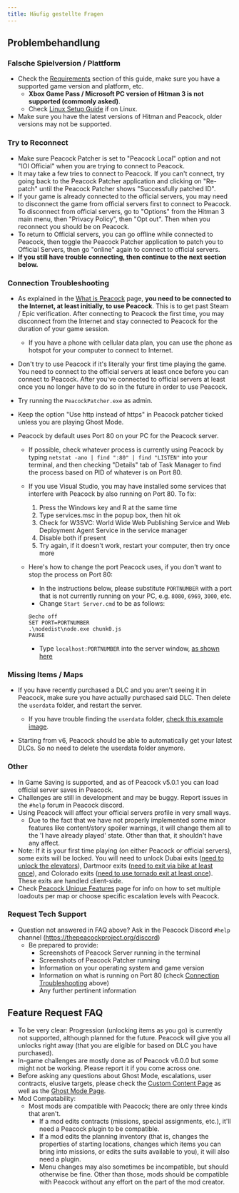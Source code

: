 ```yaml
---
title: Häufig gestellte Fragen
---
```


## Problembehandlung

### Falsche Spielversion / Plattform

-   Check the [Requirements](https://thepeacockproject.org/wiki/intel/requirements) section of this guide, make sure you have a supported game version and platform, etc.
    -   **Xbox Game Pass / Microsoft PC version of Hitman 3 is not supported (commonly asked)**.
    -   Check [Linux Setup Guide](https://thepeacockproject.org/wiki/guides/linux-setup) if on Linux.
-   Make sure you have the latest versions of Hitman and Peacock, older versions may not be supported.

### Try to Reconnect

-   Make sure Peacock Patcher is set to "Peacock Local" option and not "IOI Official" when you are trying to connect to Peacock.
-   It may take a few tries to connect to Peacock. If you can't connect, try going back to the Peacock Patcher application and clicking on "Re-patch" until the Peacock Patcher shows "Successfully patched ID".
-   If your game is already connected to the official servers, you may need to disconnect the game from official servers first to connect to Peacock. To disconnect from official servers, go to "Options" from the Hitman 3 main menu, then "Privacy Policy", then "Opt out". Then when you reconnect you should be on Peacock.
-   To return to Official servers, you can go offline while connected to Peacock, then toggle the Peacock Patcher application to patch you to Official Servers, then go "online" again to connect to official servers.
-   **If you still have trouble connecting, then continue to the next section below.**

### Connection Troubleshooting

-   As explained in the [What is Peacock](https://thepeacockproject.org/wiki/intel/what-is-peacock) page, **you need to be connected to the Internet, at least initially, to use Peacock**. This is to get past Steam / Epic verification. After connecting to Peacock the first time, you may disconnect from the Internet and stay connected to Peacock for the duration of your game session.
    -   If you have a phone with cellular data plan, you can use the phone as hotspot for your computer to connect to Internet.
-   Don't try to use Peacock if it's literally your first time playing the game. You need to connect to the official servers at least once before you can connect to Peacock. After you've connected to official servers at least once you no longer have to do so in the future in order to use Peacock.
-   Try running the `PeacockPatcher.exe` as admin.
-   Keep the option "Use http instead of https" in Peacock patcher ticked unless you are playing Ghost Mode.

-   Peacock by default uses Port 80 on your PC for the Peacock server.

    -   If possible, check whatever process is currently using Peacock by typing `netstat -ano | find ":80" | find "LISTEN"` into your terminal, and then checking "Details" tab of Task Manager to find the process based on PID of whatever is on Port 80.
    -   If you use Visual Studio, you may have installed some services that interfere with Peacock by also running on Port 80. To fix:

        1. Press the Windows key and R at the same time
        2. Type services.msc in the popup box, then hit ok
        3. Check for W3SVC: World Wide Web Publishing Service and Web Deployment Agent Service in the service manager
        4. Disable both if present
        5. Try again, if it doesn't work, restart your computer, then try once more

    -   Here's how to change the port Peacock uses, if you don't want to stop the process on Port 80:
        -   In the instructions below, please substitute `PORTNUMBER` with a port that is not currently running on your PC, e.g. `8080`, `6969`, `3000`, etc.
        -   Change `Start Server.cmd` to be as follows:
        ```
        @echo off
        SET PORT=PORTNUMBER
        .\nodedist\node.exe chunk0.js
        PAUSE
        ```
        -   Type `localhost:PORTNUMBER` into the server window, [as shown here](https://media.discordapp.net/attachments/839264571990343681/992523717869568050/unknown.png)

### Missing Items / Maps

-   If you have recently purchased a DLC and you aren't seeing it in Peacock, make sure you have actually purchased said DLC. Then delete the `userdata` folder, and restart the server.

    -   If you have trouble finding the `userdata` folder, [check this example image](https://media.discordapp.net/attachments/833505136290299935/991071183732613200/unknown.png).
-   Starting from v6, Peacock should be able to automatically get your latest DLCs. So no need to delete the userdata folder anymore.

### Other

-   In Game Saving is supported, and as of Peacock v5.0.1 you can load official server saves in Peacock.
-   Challenges are still in development and may be buggy. Report issues in the `#help` forum in Peacock discord.
-   Using Peacock will affect your official servers profile in very small ways.
    -   Due to the fact that we have not properly implemented some minor features like content/story spoiler warnings, it will change them all to the 'I have already played' state. Other than that, it shouldn't have any affect.
-   Note: If it is your first time playing (on either Peacock or official servers), some exits will be locked. You will need to unlock Dubai exits ([need to unlock the elevators](https://youtu.be/IEQgRQyQRf8)), Dartmoor exits ([need to exit via bike at least once](https://youtu.be/AJtJZe9jEi8?t=151)), and Colorado exits ([need to use tornado exit at least once](https://youtu.be/3XKWHrKpXwk?t=140)). These exits are handled client-side.
-   Check [Peacock Unique Features](../intel/loadout-profiles-elp) page for info on how to set multiple loadouts per map or choose specific escalation levels with Peacock.

### Request Tech Support

-   Question not answered in FAQ above? Ask in the Peacock Discord `#help` channel (https://thepeacockproject.org/discord)
    -   Be prepared to provide:
        -   Screenshots of Peacock Server running in the terminal
        -   Screenshots of Peacock Patcher running
        -   Information on your operating system and game version
        -   Information on what is running on Port 80 (check [Connection Troubleshooting](faq/#connection-troubleshooting) above)
        -   Any further pertinent information

## Feature Request FAQ

-   To be very clear: Progression (unlocking items as you go) is currently not supported, although planned for the future. Peacock will give you all unlocks right away (that you are eligible for based on DLC you have purchased).
-   In-game challenges are mostly done as of Peacock v6.0.0 but some might not be working. Please report it if you come across one.
-   Before asking any questions about Ghost Mode, escalations, user contracts, elusive targets, please check the [Custom Content Page](https://thepeacockproject.org/wiki/custom-content) as well as the [Ghost Mode Page](https://thepeacockproject.org/wiki/ghost-mode).
-   Mod Compatability:
    -   Most mods are compatible with Peacock; there are only three kinds that aren't.
        -   If a mod edits contracts (missions, special assignments, etc.), it'll need a Peacock plugin to be compatible.
        -   If a mod edits the planning inventory (that is, changes the properties of starting locations, changes which items you can bring into missions, or edits the suits available to you), it will also need a plugin.
        -   Menu changes may also sometimes be incompatible, but should otherwise be fine. Other than those, mods should be compatible with Peacock without any effort on the part of the mod creator.
